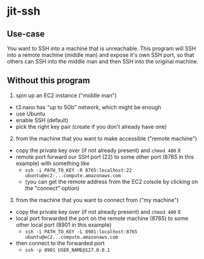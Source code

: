 # jit-ssh

## Use-case

You want to SSH into a machine that is unreachable. This program will SSH into a remote machine (middle man) and expose it's own SSH port, so that others can SSH into the middle man and then SSH into the original machine.

## Without this program

1. spin up an EC2 instance ("middle man")
  * t3.nano has "up to 5Gb" network, which might be enough
  * use Ubuntu
  * enable SSH (default)
  * pick the right key pair (create if you don't already have one)

2. from the machine that you want to make accessible ("remote machine")
  * copy the private key over (if not already present) and `chmod 400` it
  * remote port forward our SSH port (22) to some other port (8765 in this example) with something like
    * `ssh -i PATH_TO_KEY -R 8765:localhost:22 ubuntu@ec2-...compute.amazonaws.com`
    * (you can get the remote address from the EC2 colsole by clicking on the "connect" option)

3. from the machine that you want to connect from ("my machine")
  * copy the private key over (if not already present) and `chmod 400` it
  * local port forwarded the port on the remote machine (8765) to some other local port (8901 in this example)
    * `ssh -i PATH_TO_KEY -L 8901:localhost:8765 ubuntu@ec2...compute.amazonaws.com`
  * then connect to the forwarded port
    * `ssh -p 8901 USER_NAME@127.0.0.1`
